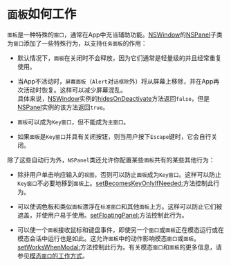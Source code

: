 # `面板`如何工作

`面板`是一种特殊的`窗口`，通常在App中充当辅助功能。[NSWindow]()的[NSPanel]()子类为`窗口`添加了一些特殊行为，以支持`任务面板`的作用：

* 默认情况下，`面板`在关闭时不会释放，因为它们通常是轻量级的并且经常重复使用。

* 当App不活动时，`屏幕面板`（`Alert`对`话框除`外）将从屏幕上移除，并在App再次活动时恢复。这样可以减少屏幕混乱。<br>具体来说，[NSWindow]()实例的[hidesOnDeactivate]()方法返回`false`，但是[NSPanel]()实例的该方法返回`true`。

* `面板`可以成为`Key窗口`，但不能成为`主窗口`。

* 如果`面板`是`Key窗口`并具有关闭按钮，则当用户按下`Escape`键时，它会自行关闭。

除了这些自动行为外，`NSPanel`类还允许你配置某些`面板`共有的某些其他行为：

* 除非用户单击响应输入的`视图`，否则可以防止`面板`成为`Key窗口`。这样可以防止`Key窗口`不必要地移到`面板`上。[setBecomesKeyOnlyIfNeeded:]()方法控制此行为。

* 可以使调色板和类似`面板`漂浮在`标准窗口`和其他`面板`上方。这样可以防止它们被遮盖，并使用户易于使用。[setFloatingPanel:]()方法控制此行为。

* 可以使一个`面板`接收鼠标和键盘事件，即使另一个`窗口`或`面板`正在模态运行或在模态会话中运行也是如此。这允许`面板`中的动作影响模态`窗口`或`面板`。[setWorksWhenModal:]()方法控制此行为。有关模态`窗口`和`面板`的更多信息，请参见[模态`窗口`的工作方式]()。